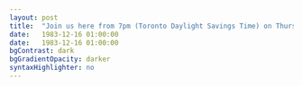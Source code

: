 ```yaml
---
layout: post
title:  "Join us here from 7pm (Toronto Daylight Savings Time) on Thursday March 31st, 2016 for live streaming of the event."
date:   1983-12-16 01:00:00
date:   1983-12-16 01:00:00
bgContrast: dark
bgGradientOpacity: darker
syntaxHighlighter: no
---
```

